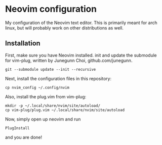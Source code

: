 # Neovim configuration

My configuration of the Neovim text editor. This is primarily meant for arch
linux, but will probably work on other distributions as well.

## Installation

First, make sure you have Neovim installed. init and update the submodule for vim-plug, written by Junegunn Choi,
github.com/junegunn.

    git --submodule update --init --recursive

Next, install the configuration files in this repository:

    cp nvim_config ~/.config/nvim

Also, install the plug.vim from vim-plug:

    mkdir -p ~/.local/share/nvim/site/autoload/
    cp vim-plug/plug.vim ~/.local/share/nvim/site/autoload

Now, simply open up neovim and run

    PlugInstall

and you are done!
